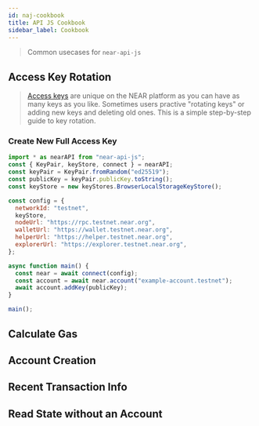 ```yaml
---
id: naj-cookbook
title: API JS Cookbook
sidebar_label: Cookbook
---
```


> Common usecases for `near-api-js`

## Access Key Rotation

> [Access keys](/docs/concepts/account#access-keys) are unique on the NEAR platform as you can have as many keys as you like. Sometimes users practive "rotating keys" or adding new keys and deleting old ones. This is a simple step-by-step guide to key rotation.

### Create New Full Access Key

<!--DOCUSAURUS_CODE_TABS-->
<!--Browser-->

```js
import * as nearAPI from "near-api-js";
const { KeyPair, keyStore, connect } = nearAPI;
const keyPair = KeyPair.fromRandom("ed25519");
const publicKey = keyPair.publicKey.toString();
const keyStore = new keyStores.BrowserLocalStorageKeyStore();

const config = {
  networkId: "testnet",
  keyStore,
  nodeUrl: "https://rpc.testnet.near.org",
  walletUrl: "https://wallet.testnet.near.org",
  helperUrl: "https://helper.testnet.near.org",
  explorerUrl: "https://explorer.testnet.near.org",
};

async function main() {
  const near = await connect(config);
  const account = await near.account("example-account.testnet");
  await account.addKey(publicKey);
}

main();
```

<!--Node-->


<!--END_DOCUSAURUS_CODE_TABS-->


## Calculate Gas

## Account Creation

## Recent Transaction Info

## Read State without an Account
